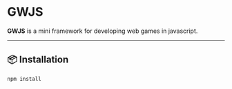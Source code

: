 # **GWJS**

**GWJS** is a mini framework for developing web games in javascript.

---

## 📦 Installation

```bash
npm install
```
